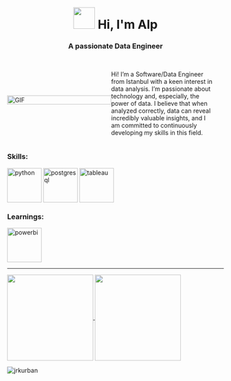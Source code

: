 
<h1 align="center"><img src="https://media3.giphy.com/media/v1.Y2lkPTc5MGI3NjExYzUwNjd3ZjV0eW11ZGN2eGR0NnhxZTZ4dWtnZG1peHl6NnVtaHlyMiZlcD12MV9pbnRlcm5hbF9naWZfYnlfaWQmY3Q9Zw/HCK7W8Qb52ifS/giphy.webp" height="50" /> Hi, I'm Alp</h1>
<h3 align="center">A passionate Data Engineer</h3>

<div style="display: flex; align-items: center; flex-wrap: wrap;">
  <div style="flex: 1;">
    <img src="https://media1.giphy.com/media/v1.Y2lkPTc5MGI3NjExdndqd3QxbjVxeXJ6ZjA2OHpvcTdxZjByY3dpcnJ1cWVqOHJobGJqeiZlcD12MV9pbnRlcm5hbF9naWZfYnlfaWQmY3Q9Zw/SWoSkN6DxTszqIKEqv/giphy.webp" width="100%" height="auto" alt="GIF"/>
  </div>
  <div style="flex: 1; padding-right: 20px;">
    <p> <br>Hi! I’m a Software/Data Engineer from Istanbul with a keen interest in data analysis. I’m passionate about technology and, especially, the power of data. I believe that when analyzed correctly, data can reveal incredibly valuable insights, and I am committed to continuously developing my skills in this field.</p>
  </div>
 
</div>
<h3 align="left">Skills:</h3>
<p style="text-align:left">
<img align="center" src="https://miro.medium.com/v2/resize:fit:1400/1*m0H6-tUbW6grMlezlb52yw.png" alt="python" height = "80" />
<img align="center" src="https://blog.ozkula.com/wp-content/uploads/2023/06/postgresql-nedir.jpg" alt="postgresql" height = "80" />
<img align="center" src="https://logowik.com/content/uploads/images/tableau2666.logowik.com.webp" alt="tableau" height="80" />
</p>

<h3 align="left">Learnings:</h3>
<p style="text-align:left">
<img align="center" src="https://i.pinimg.com/originals/ff/ca/de/ffcade7ea39de9b876eb76bbbd4fedb5.png" alt="powerbi" height = "80" />
</p>
<hr></hr>

<a href="https://github.com/jrkurban">
  <img height=200 align="center" src="https://github-readme-stats.vercel.app/api?username=jrkurban&show_icons=true&theme=prussian" />
</a>
<a href="https://github.com/jrkurban">
  <img height=200 align="center" src="https://github-readme-stats.vercel.app/api/top-langs/?username=jrkurban&layout=donut&theme=prussian" />
</a>

<div>
<p align="left"> <img src="https://komarev.com/ghpvc/?username=jrkurban" alt="jrkurban" /> </p>
 </div>

